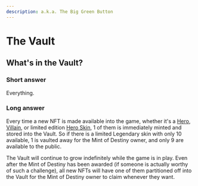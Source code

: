 ```yaml
---
description: a.k.a. The Big Green Button
---
```


# The Vault

## What's in the Vault?

### Short answer

Everything.

### Long answer

Every time a new NFT is made available into the game, whether it's a [Hero](../tokens/heroes/), [Villain](../tokens/villains/), or limited edition [Hero Skin](../tokens/skins/), 1 of them is immediately minted and stored into the Vault. So if there is a limited Legendary skin with only 10 available, 1 is vaulted away for the Mint of Destiny owner, and only 9 are available to the public.

The Vault will continue to grow indefinitely while the game is in play. Even after the Mint of Destiny has been awarded (if someone is actually worthy of such a challenge), all new NFTs will have one of them partitioned off into the Vault for the Mint of Destiny owner to claim whenever they want.&#x20;
